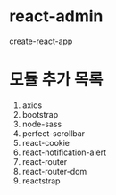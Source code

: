 # react-admin
create-react-app 

# 모듈 추가 목록
1. axios
2. bootstrap
3. node-sass
4. perfect-scrollbar
5. react-cookie
6. react-notification-alert
7. react-router
8. react-router-dom
9. reactstrap
